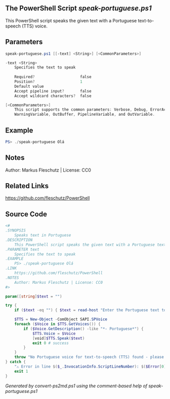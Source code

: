 ## The PowerShell Script *speak-portuguese.ps1*

This PowerShell script speaks the given text with a Portuguese text-to-speech (TTS) voice.

## Parameters
```powershell
speak-portuguese.ps1 [[-text] <String>] [<CommonParameters>]

-text <String>
    Specifies the text to speak
    
    Required?                    false
    Position?                    1
    Default value                
    Accept pipeline input?       false
    Accept wildcard characters?  false

[<CommonParameters>]
    This script supports the common parameters: Verbose, Debug, ErrorAction, ErrorVariable, WarningAction, 
    WarningVariable, OutBuffer, PipelineVariable, and OutVariable.
```

## Example
```powershell
PS> ./speak-portuguese Olá

```

## Notes
Author: Markus Fleschutz | License: CC0

## Related Links
https://github.com/fleschutz/PowerShell

## Source Code
```powershell
<#
.SYNOPSIS
	Speaks text in Portuguese 
.DESCRIPTION
	This PowerShell script speaks the given text with a Portuguese text-to-speech (TTS) voice.
.PARAMETER text
	Specifies the text to speak
.EXAMPLE
	PS> ./speak-portuguese Olá
.LINK
	https://github.com/fleschutz/PowerShell
.NOTES
	Author: Markus Fleschutz | License: CC0
#>

param([string]$text = "")

try {
	if ($text -eq "") { $text = read-host "Enter the Portuguese text to speak" }

	$TTS = New-Object -ComObject SAPI.SPVoice
	foreach ($Voice in $TTS.GetVoices()) {
		if ($Voice.GetDescription() -like "*- Portuguese*") { 
			$TTS.Voice = $Voice
			[void]$TTS.Speak($text)
			exit 0 # success
		}
	}
	throw "No Portuguese voice for text-to-speech (TTS) found - please install one"
} catch {
	"⚠️ Error in line $($_.InvocationInfo.ScriptLineNumber): $($Error[0])"
	exit 1
}
```

*Generated by convert-ps2md.ps1 using the comment-based help of speak-portuguese.ps1*
